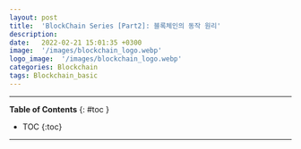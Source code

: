 ```yaml
---
layout: post
title:  'BlockChain Series [Part2]: 블록체인의 동작 원리'
description: 
date:   2022-02-21 15:01:35 +0300
image:  '/images/blockchain_logo.webp'
logo_image:  '/images/blockchain_logo.webp'
categories: Blockchain
tags: Blockchain_basic
---
```

---

**Table of Contents**
{: #toc }
*  TOC
{:toc}

---
